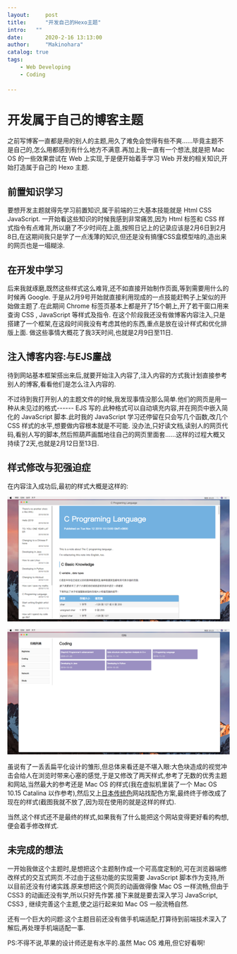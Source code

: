 ```yaml
---
layout:     post
title:      "开发自己的Hexo主题"
intro:   ""
date:       2020-2-16 13:13:00
author:     "Makinohara"
catalog: true
tags:
    - Web Developing
    - Coding

---
```




# 开发属于自己的博客主题

之前写博客一直都是用的别人的主题,用久了难免会觉得有些不爽......毕竟主题不是自己的,怎么用都感到有什么地方不满意.再加上我一直有一个想法,就是把 Mac OS 的一些效果尝试在 Web 上实现,于是便开始着手学习 Web 开发的相关知识,开始打造属于自己的 Hexo 主题.

## 前置知识学习

要想开发主题就得先学习前置知识,属于前端的三大基本技能就是 Html CSS JavaScript. 一开始看这些知识的时候我感到非常痛苦,因为 Html 标签和 CSS 样式指令有点难背,所以磨了不少时间在上面,按照日记上的记录应该是2月6日到2月8日,在这期间我只是学了一点浅薄的知识,但还是没有搞懂CSS盒模型啥的,造出来的网页也是一塌糊涂.

## 在开发中学习

后来我就琢磨,既然这些样式这么难背,还不如直接开始制作页面,等到需要用什么的时候再 Google. 于是从2月9号开始就直接利用现成的一点技能赶鸭子上架似的开始做主题了.在此期间 Chrome 标签页基本上都是开了15个朝上,开了若干窗口用来查询 CSS , JavaScript 等样式及指令. 在这个阶段我还没有做博客内容注入,只是搭建了一个框架,在这段时间我没有考虑其他的东西,重点是放在设计样式和优化排版上面. 做这些事情大概花了我3天时间,也就是2月9日至11日.

## 注入博客内容:与EJS鏖战

待到网站基本框架搭出来后,就要开始注入内容了,注入内容的方式我计划直接参考别人的博客,看看他们是怎么注入内容的.

不过待到我打开别人的主题文件的时候,我发现事情没那么简单.他们的网页是用一种从未见过的格式------ EJS 写的.此种格式可以自动填充内容,并在网页中嵌入简化的 JavaScript 脚本.此时我的 JavaScript 学习还停留在只会写几个函数,改几个 CSS 样式的水平,想要做内容根本就是不可能. 没办法,只好读文档,读别人的网页代码,看别人写的脚本,然后照葫芦画瓢地往自己的网页里面套......这样的过程大概又持续了2天,也就是2月12日至13日.

## 样式修改与犯强迫症

在内容注入成功后,最初的样式大概是这样的:

![1版样式1](/img/1版主页.png)

![1版样式2](/img/1版样式.png)

虽说有了一丢丢扁平化设计的雏形,但总体来看还是不堪入眼:大色块造成的视觉冲击会给人在浏览时带来心塞的感觉,于是又修改了两天样式,参考了无数的优秀主题和网站,当然最大的参考还是 Mac OS 的样式(我在虚拟机里装了一个 Mac OS 10.15 Catalina 以作参考),然后又上[日本传统色](https://nipponcolors.com/)网站找配色方案,最终终于修改成了现在的样式(截图我就不放了,因为现在使用的就是这样的样式).

当然,这个样式还不是最终的样式,如果我有了什么能把这个网站变得更好看的构想,便会着手修改样式.

## 未完成的想法

一开始我做这个主题时,是想把这个主题制作成一个可高度定制的,可在浏览器端修改样式的交互式网页.不过由于这些功能的实现需要 JavaScript 脚本作为支持,所以目前还没有付诸实践.原来想把这个网页的动画做得像 Mac OS 一样流畅,但由于 CSS3 的动画还没有学,所以只好先作罢.接下来就是要去深入学习 JavaScript, CSS3 , 继续完善这个主题,使之运行起来如 Mac OS 一般流畅自然.

还有一个巨大的问题:这个主题目前还没有做手机端适配,打算待到前端技术深入了解后,再处理手机端适配一事.

PS:不得不说,苹果的设计师还是有水平的.虽然 Mac OS 难用,但它好看啊!


